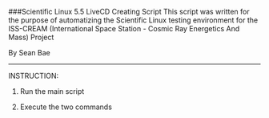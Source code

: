 ###Scientific Linux 5.5 LiveCD Creating Script
This script was written for the purpose of automatizing the Scientific Linux testing environment for the ISS-CREAM (International Space Station - Cosmic Ray Energetics And Mass) Project

By Sean Bae

----

INSTRUCTION:

1. Run the main script

2. Execute the two commands
